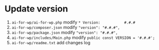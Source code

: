 # Update version

1) `ai-for-wp/ai-for-wp.php` modify `* Version:           #.#.#`
2) `ai-for-wp/composer.json` modify `"version": "#.#.#",`
3) `ai-for-wp/package.json` modify `"version": "#.#.#",`
4) `ai-for-wp/includes/Main.php` modify `public const VERSION = '#.#.#';`
5) `ai-for-wp/readme.txt` add changes log